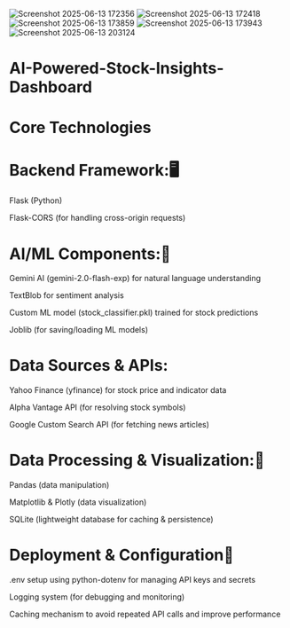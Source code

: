 ![Screenshot 2025-06-13 172356](https://github.com/user-attachments/assets/feb85e59-9d65-4af3-b639-ff018d15c06e)
![Screenshot 2025-06-13 172418](https://github.com/user-attachments/assets/8702649c-7653-491e-a732-a596a5410b15)
![Screenshot 2025-06-13 173859](https://github.com/user-attachments/assets/de89279c-2ce2-452f-a329-cf97cd034ca4)
![Screenshot 2025-06-13 173943](https://github.com/user-attachments/assets/a29ba650-fa81-4487-853f-9d67079c4a2c)
![Screenshot 2025-06-13 203124](https://github.com/user-attachments/assets/49ffd883-6228-45d9-9639-7a3cba043327)
# AI-Powered-Stock-Insights-Dashboard
# Core Technologies

# Backend Framework:🖥 

Flask (Python)

Flask-CORS (for handling cross-origin requests)
# AI/ML Components:🤖

Gemini AI (gemini-2.0-flash-exp) for natural language understanding

TextBlob for sentiment analysis

Custom ML model (stock_classifier.pkl) trained for stock predictions

Joblib (for saving/loading ML models)

# Data Sources & APIs:

Yahoo Finance (yfinance) for stock price and indicator data

Alpha Vantage API (for resolving stock symbols)

Google Custom Search API (for fetching news articles)

# Data Processing & Visualization:🧹

Pandas (data manipulation)

Matplotlib & Plotly (data visualization)

SQLite (lightweight database for caching & persistence)

# Deployment & Configuration🚀 
.env setup using python-dotenv for managing API keys and secrets

Logging system (for debugging and monitoring)

Caching mechanism to avoid repeated API calls and improve performance
